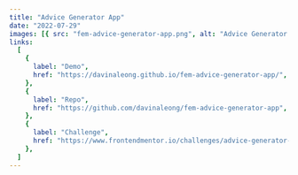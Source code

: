 ```yaml
---
title: "Advice Generator App"
date: "2022-07-29"
images: [{ src: "fem-advice-generator-app.png", alt: "Advice Generator App" }]
links:
  [
    {
      label: "Demo",
      href: "https://davinaleong.github.io/fem-advice-generator-app/",
    },
    {
      label: "Repo",
      href: "https://github.com/davinaleong/fem-advice-generator-app",
    },
    {
      label: "Challenge",
      href: "https://www.frontendmentor.io/challenges/advice-generator-app-QdUG-13db",
    },
  ]
---
```

